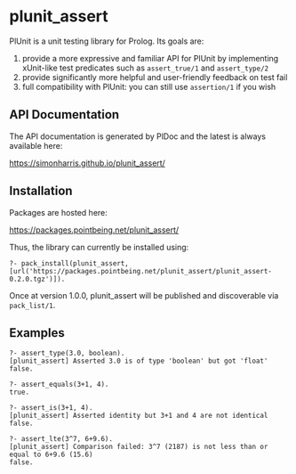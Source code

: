 # plunit_assert

PlUnit is a unit testing library for Prolog. Its goals are:


1. provide a more expressive and familiar API for PlUnit by implementing xUnit-like test predicates such as `assert_true/1` and `assert_type/2`
2. provide significantly more helpful and user-friendly feedback on test fail
3. full compatibility with PlUnit: you can still use  `assertion/1` if you wish


## API Documentation

The API documentation is generated by PlDoc and the latest is always available here:

https://simonharris.github.io/plunit_assert/

## Installation

Packages are hosted here:

https://packages.pointbeing.net/plunit_assert/

Thus, the library can currently be installed using:

```
?- pack_install(plunit_assert, [url('https://packages.pointbeing.net/plunit_assert/plunit_assert-0.2.0.tgz')]).
```

Once at version 1.0.0, plunit_assert will be published and discoverable via `pack_list/1`.

## Examples
```
?- assert_type(3.0, boolean).
[plunit_assert] Asserted 3.0 is of type 'boolean' but got 'float'
false.
```

```
?- assert_equals(3+1, 4).
true.

?- assert_is(3+1, 4).
[plunit_assert] Asserted identity but 3+1 and 4 are not identical
false.
```

```
?- assert_lte(3^7, 6+9.6).
[plunit_assert] Comparison failed: 3^7 (2187) is not less than or equal to 6+9.6 (15.6)
false.
```



